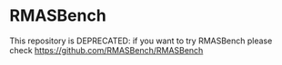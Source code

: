RMASBench
=========

This repository is DEPRECATED: if you want to try RMASBench please check https://github.com/RMASBench/RMASBench
